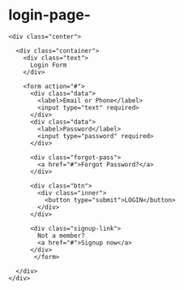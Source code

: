 # login-page-
<!DOCTYPE html>
<html lang="en">
<head>
  <meta charset="UTF-8">
  <meta http-equiv="X-UA-Compatible" content="IE=edge">
  <meta name="viewport" content="width=device-width, initial-scale=1.0">
  <title>Login Page</title>

  <link rel="stylesheet" href="style.css">
</head>
<body>

    <div class="center">

      <div class="container">
        <div class="text">
          Login Form
        </div>

        <form action="#">
          <div class="data">
            <label>Email or Phone</label>
            <input type="text" required>
          </div>
          <div class="data">
            <label>Password</label>
            <input type="password" required>
          </div>

          <div class="forgot-pass">
            <a href="#">Forgot Password?</a>
          </div>

          <div class="btn">
            <div class="inner"> 
              <button type="submit">LOGIN</button>
            </div>
          </div>

          <div class="signup-link">
            Not a member? 
            <a href="#">Signup now</a>
          </div>
           </form>

      </div>
    </div>
</body>
</html>
 
